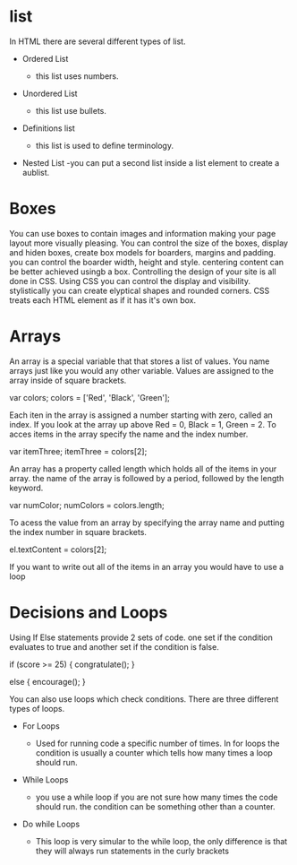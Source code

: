 # list

In HTML there are several different types of list.
 - Ordered List
    - this list uses numbers.

 - Unordered List
    - this list use bullets.

 - Definitions list
    - this list is used to define terminology.

 - Nested List
    -you can put a second list inside a list element to create a aublist.

# Boxes

You can use boxes to contain images and information making your page layout more visually pleasing. You can control the size of the boxes, display and hiden boxes, create box models for boarders, margins and padding.  you can control the boarder width, height and style. centering content can be better achieved usingb a box. Controlling the design of your site is all done in CSS. Using CSS you can control the display and visibility.  stylistically you can create elyptical shapes and rounded corners. CSS treats each HTML element as if it has it's own box.

# Arrays

An array is a special variable that that stores a list of values. You name arrays just like you would any other variable. Values are assigned to the array inside of square brackets.

  var colors;
  colors = ['Red', 'Black', 'Green'];

Each iten in the array is assigned a number starting with zero, called an index.  If you look at the array up above Red = 0, Black = 1, Green = 2. To acces items in the array specify the name and the index number.

  var itemThree;
  itemThree = colors[2];

An array has a property called length which holds all of the items in your array. the name of the array is followed by a period, followed by the length keyword.

  var numColor;
  numColors = colors.length;

To acess the value from an array by specifying the array name and putting the index number in square brackets.

  el.textContent = colors[2];

  If you want to write out all of the items in an array you would have to use a loop

# Decisions and Loops

Using If Else statements provide 2 sets of code. one set if the condition evaluates to true and another set if the condition is false.

if (score >= 25) {
  congratulate();
}

else {
  encourage();
}

You can also use loops which check conditions. There are three different types of loops.

  * For Loops
    - Used for running code a specific number of times. In for loops the condition is usually a counter which tells how many times a loop should run.

  * While Loops
    - you use a while loop if you are not sure how many times the code should run.  the condition can be something other than a counter.

  * Do while Loops 
    - This loop is very simular to the while loop, the only difference is that they will always run statements in the curly brackets
